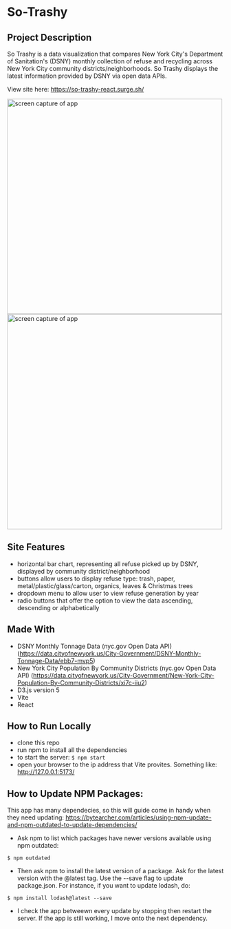# So-Trashy

## Project Description
So Trashy is a data visualization that compares New York City's Department of Sanitation's (DSNY) monthly collection of refuse and recycling across New York City community districts/neighborhoods. So Trashy displays the latest information provided by DSNY via open data APIs.

View site here: https://so-trashy-react.surge.sh/

<img src="https://i.imgur.com/Zf8LOkR.png" width="500" alt="screen capture of app">
<img src="https://i.imgur.com/Ak3bbne.png" width="500" alt="screen capture of app">

## Site Features
-  horizontal bar chart, representing all refuse picked up by DSNY, displayed by community district/neighborhood
-  buttons allow users to display refuse type: trash, paper, metal/plastic/glass/carton, organics, leaves & Christmas trees
-  dropdown menu to allow user to view refuse generation by year
-  radio buttons that offer the option to view the data ascending, descending or alphabetically

## Made With
- DSNY Monthly Tonnage Data (nyc.gov Open Data API) (https://data.cityofnewyork.us/City-Government/DSNY-Monthly-Tonnage-Data/ebb7-mvp5)
- New York City Population By Community Districts (nyc.gov Open Data API) (https://data.cityofnewyork.us/City-Government/New-York-City-Population-By-Community-Districts/xi7c-iiu2)
- D3.js version 5
- Vite
- React

## How to Run Locally
- clone this repo
- run npm to install all the dependencies
- to start the server:
`$ npm start`
- open your browser to the ip address that Vite provites. Something like: http://127.0.0.1:5173/

## How to Update NPM Packages:
This app has many dependecies, so this will guide come in handy when they need updating:
https://bytearcher.com/articles/using-npm-update-and-npm-outdated-to-update-dependencies/

- Ask npm to list which packages have newer versions available using npm outdated:

`$ npm outdated`

- Then ask npm to install the latest version of a package. Ask for the latest version with the @latest tag. Use the --save flag to update package.json. For instance, if you want to update lodash, do:

`$ npm install lodash@latest --save`

- I check the app betweewn every update by stopping then restart the server. If the app is still working, I move onto the next dependency. 


